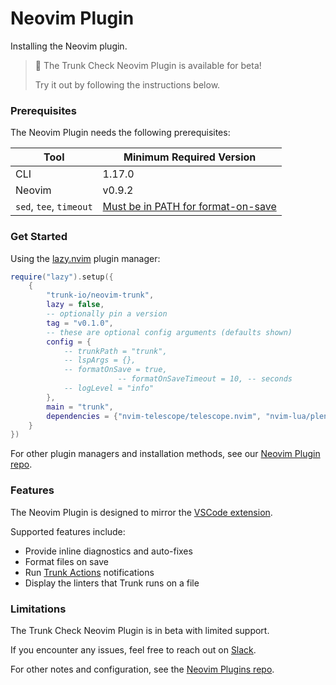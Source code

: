 # Neovim Plugin

Installing the Neovim plugin.

> 📘 The Trunk Check Neovim Plugin is available for beta!
>
> Try it out by following the instructions below.

### Prerequisites

The Neovim Plugin needs the following prerequisites:

| Tool                    | Minimum Required Version                                                                     |
| ----------------------- | -------------------------------------------------------------------------------------------- |
| CLI                     | 1.17.0                                                                                       |
| Neovim                  | v0.9.2                                                                                       |
| `sed`, `tee`, `timeout` | [Must be in PATH for format-on-save](https://github.com/trunk-io/neovim-trunk#prerequisites) |

### Get Started

Using the [lazy.nvim](https://github.com/folke/lazy.nvim#readme) plugin manager:

```lua
require("lazy").setup({
    {
        "trunk-io/neovim-trunk",
        lazy = false,
        -- optionally pin a version
        tag = "v0.1.0",
        -- these are optional config arguments (defaults shown)
        config = {
            -- trunkPath = "trunk",
            -- lspArgs = {},
            -- formatOnSave = true,
                        -- formatOnSaveTimeout = 10, -- seconds
            -- logLevel = "info"
        },
        main = "trunk",
        dependencies = {"nvim-telescope/telescope.nvim", "nvim-lua/plenary.nvim"}
    }
})
```

For other plugin managers and installation methods, see our [Neovim Plugin repo](https://github.com/trunk-io/neovim-trunk#installation).

### Features

The Neovim Plugin is designed to mirror the [VSCode extension](https://docs.trunk.io/check/ide-integration/vs-code).

Supported features include:

- Provide inline diagnostics and auto-fixes
- Format files on save
- Run [Trunk Actions](https://docs.trunk.io/check/advanced-setup/actions) notifications
- Display the linters that Trunk runs on a file

### Limitations

The Trunk Check Neovim Plugin is in beta with limited support.

If you encounter any issues, feel free to reach out on [Slack](https://slack.trunk.io).

For other notes and configuration, see the [Neovim Plugins repo](https://github.com/trunk-io/neovim-trunk#trunk-check-neovim-plugin).
